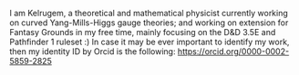 I am Kelrugem, a theoretical and mathematical physicist currently working on curved Yang-Mills-Higgs gauge theories; and working on extension for Fantasy Grounds in my free time, mainly focusing on the D&D 3.5E and Pathfinder 1 ruleset :) 
In case it may be ever important to identify my work, then my identity ID by Orcid is the following: https://orcid.org/0000-0002-5859-2825
